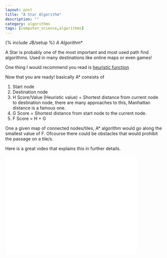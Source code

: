 ```yaml
---
layout: post
title: "A Star Algorithm"
description: ""
category: algorithms
tags: [computer_science,algorithms]
---
```

{% include JB/setup %}
**A* Algorithm**

A Star is probably one of the most important and most used path find algorithms. Used in many destinations like online maps or even games!

One thing I would recommend you read is [heuristic function][1]

Now that you are ready! basically A* consists of

1. Start node
2. Destination node
3. H Score/Value (Heuristic value)  = Shortest distance from current node to destination node, there are many approaches to this, Manhattan distance is a famous one.
4. G Score = Shortest distance from start node to the current node.
5. F Score = H + G

One a given map of connected nodes/tiles, A* algorithm would go along the smallest value of F. Ofcourse there could be obstacles that would prohibit the passage on a tile/s.

Here is a great video that explains this in further details.

<iframe width="420" height="315" src="//www.youtube.com/embed/Kw8AMmyc6vg" frameborder="0" allowfullscreen></iframe>


  [1]: /concepts/2014/04/23/heuristic-function/